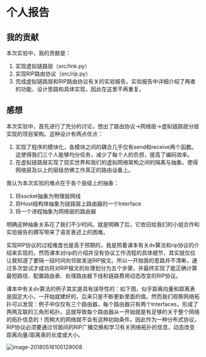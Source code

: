 # 个人报告

## 我的贡献

本次实验中，我的贡献是：

1. 实现虚拟链路层（src/link.py）
2. 实现RIP路由协议（src/rip.py）
3. 完成虚拟链路层和RIP路由协议有关的实验报告，实验报告中详细介绍了两者的功能、设计思路和具体实现，因此在这里不再重复。

## 感想

本次实验中，首先进行了充分的讨论，想出了路由协议->网络层->虚拟链路层分层实现的项目架构。这种设计有两点优点：

1. 实现了程序的模块化，各模块之间的耦合几乎仅有send和receive两个函数。这使得我们三个人能够均分任务，减少了每个人的负担，提高了编码效率。
2. 在虚拟链路层实现了现实世界和我们的虚拟网络架构之间的隔离与抽象。使得网络层及以上的层级仿佛工作真正的路由设备上。

我认为本次实验的难点在于各个层级上的抽象：

1. 将socket抽象为物理层网线
2. 将Host结构体抽象为链路层上路由器的一个Interface
3. 将一个进程抽象为网络层的路由器

明确这种抽象关系花了我们不少时间。就是明确了后，它依旧给我们的小组合作和实验报告的撰写带来了语言表述上的困难。

实现RIP协议的过程难度也是高于预期的，我是照着课本有关dv算法和rip协议的介绍来实现的，然而课本对rip的介绍并没有协议工作流程的具体细节，其实就仅仅让我知道了要隔一段时间向邻居发送RIP报文。所以一开始我的思路并不清晰，通过多次尝试才成功将对RIP报文的处理划分为五个步骤，并最终实现了能正确计算最短路径、配置路由表、处理路由器下线和链路费用动态改变的RIP协议。

课本中有关dv算法的例子其实是具有误导性的：如下图，似乎距离向量和距离表是固定大小，一开始就建好的，后来只是不断更新里面的值。然而我们观察网络拓扑可以发现：例子中仅仅有三个路由器，每个路由器只有两个Interfaces，形成了两两互联的三角形拓扑。这就导致每个路由器从一开始就是有足够的关于整个网络的拓扑信息的！而稍大的网络就不会有这种初始条件。因此作为一种分布式协议，RIP协议必须要通过邻居间的RIP广播交换和学习有关网络拓扑的信息，动态改变距离向量/距离表的长度或大小。

![image-20180516105129008](/var/folders/_1/gkysqkws68gf9rbpywnkjhqm0000gn/T/abnerworks.Typora/image-20180516110248845.png)